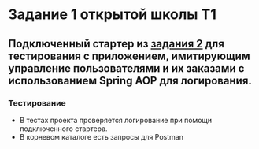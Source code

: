 # Задание 1 открытой школы T1

## Подключенный стартер из [задания 2](https://github.com/Ben1t0/t1-Academy-hw2) для тестирования с приложением, имитирующим управление пользователями и их заказами с использованием Spring AOP для логирования.

### Тестирование
- В тестах проекта проверяется логирование при помощи подключенного стартера.
- В корневом каталоге есть запросы для Postman
